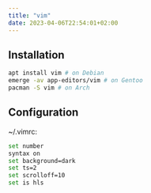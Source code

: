 ```yaml
---
title: "vim"
date: 2023-04-06T22:54:01+02:00
---
```


## Installation

```bash
apt install vim # on Debian
emerge -av app-editors/vim # on Gentoo
pacman -S vim # on Arch
```

## Configuration

~/.vimrc:

```bash
set number
syntax on
set background=dark
set ts=2
set scrolloff=10
set is hls
```